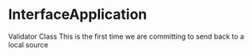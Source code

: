 # InterfaceApplication
Validator Class
This is the first time we are committing to send back to a local source
